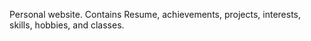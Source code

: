 Personal website. Contains Resume, achievements, projects, interests, skills, hobbies, and classes. 
